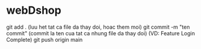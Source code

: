 # webDshop

git add . (luu het tat ca file da thay doi, hoac them moi)
git commit -m "ten commit" (commit la ten cua tat ca nhung file da thay doi) (VD: Feature Login Complete)
git push origin main
